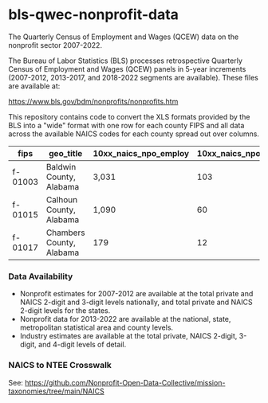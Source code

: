 # bls-qwec-nonprofit-data

The Quarterly Census of Employment and Wages (QCEW) data on the nonprofit sector 2007-2022. 

The Bureau of Labor Statistics (BLS) processes retrospective Quarterly Census of Employment and Wages (QCEW) panels in 5-year increments (2007-2012, 2013-2017, and 2018-2022 segments are available). These files are available at:  

https://www.bls.gov/bdm/nonprofits/nonprofits.htm

This repository contains code to convert the XLS formats provided by the BLS into a "wide" format with one row for each county FIPS and all data across the available NAICS codes for each county spread out over columns.  

| fips    | geo_title                | 10xx_naics_npo_employ | 10xx_naics_npo_estab | 10xx_naics_npo_salary | 10xx_naics_npo_wages | 10xx_naics_npo_weekly | 10xx_naics_percent_npo | 10xx_naics_priv_employ | 10xx_naics_priv_estab | 10xx_naics_priv_salary | 10xx_naics_priv_wages | 10xx_naics_priv_weekly | 10xx_naics_wage_ratio_npo |
| ------- | ------------------------ | --------------------- | -------------------- | --------------------- | -------------------- | --------------------- | ---------------------- | ---------------------- | --------------------- | ---------------------- | --------------------- | ---------------------- | ------------------------- |
| f-01003 | Baldwin County, Alabama  | 3,031                 | 103                  | 36,917                | 111,894              | 710                   | 4.70%                  | 64,454                 | 6,150                 | 36,017                 | ########              | 693                    | 1.03                      |
| f-01015 | Calhoun County, Alabama  | 1,090                 | 60                   | 31,406                | 34,233               | 604                   | 3.30%                  | 32,546                 | 2,402                 | 36,308                 | ########              | 698                    | 0.86                      |
| f-01017 | Chambers County, Alabama | 179                   | 12                   | 32,040                | 5,735                | 616                   | 2.70%                  | 6,514                  | 525                   | 37,808                 | 246,279               | 727                    | 0.84                      |



### Data Availability 

- Nonprofit estimates for 2007-2012 are available at the total private and NAICS 2-digit and 3-digit levels nationally, and total private and NAICS 2-digit levels for the states.
- Nonprofit data for 2013-2022 are available at the national, state, metropolitan statistical area and county levels. 
- Industry estimates are available at the total private, NAICS 2-digit, 3-digit, and 4-digit levels of detail. 

### NAICS to NTEE Crosswalk

See: https://github.com/Nonprofit-Open-Data-Collective/mission-taxonomies/tree/main/NAICS 

